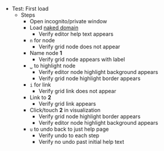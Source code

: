* Test: First load
  * Steps
    * Open incognito/private window
    * Load [naked domain](https://architype.io/)
      * Verify editor help text appears
    * `n` for node
      * Verify grid node does not appear
    * Name node **1**
      * Verify grid node appears with label
    * `␣` to highlight node
      * Verify editor node highlight background appears
      * Verify grid node highlight border appears
    * `i` for link
      * Verify grid link does not appear
    * Link to **2**
      * Verify grid link appears
    * Click/touch **2** in visualization
      * Verify grid node highlight border appears
      * Verify editor node highlight background appears
    * `u` to undo back to just help page
      * Verify undo to each step
      * Verify no undo past initial help text
